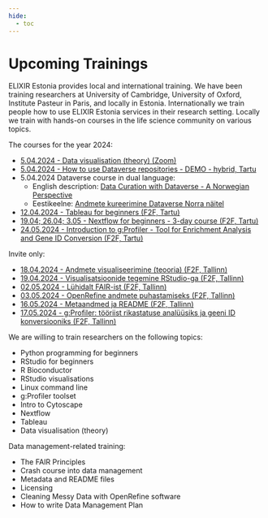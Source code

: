 ```yaml
---
hide:
  - toc
---
```

# Upcoming Trainings

ELIXIR Estonia provides local and international training. We have been training
researchers at University of Cambridge, University of Oxford, Institute Pasteur
in Paris, and locally in Estonia. Internationally we train people how to use
ELIXIR Estonia services in their research setting. Locally we train with
hands-on courses in the life science community on various topics.

The courses for the year 2024: 

* [5.04.2024 - Data visualisation (theory) (Zoom)](https://elixir.ut.ee/news/2024/02/07/Data_visualisation_theory/)
* [5.04.2024 - How to use Dataverse repositories - DEMO - hybrid, Tartu](https://elixir.ut.ee/news/2024/03/05/Dataverse_demo/)
* 5.04.2024 Dataverse course in dual language: 
    *  English description: [Data Curation with Dataverse - A Norwegian Perspective](https://elixir.ut.ee/news/2024/03/19/Dataverse_NO_eng/) 
    * Eestikeelne: [Andmete kureerimine Dataverse Norra näitel](https://elixir.ut.ee/news/2024/03/19/Dataverse_NO_est/)
* [12.04.2024 - Tableau for beginners (F2F, Tartu)](https://elixir.ut.ee/news/2024/02/07/Tableau_for_beginners/)
* [19.04; 26.04; 3.05 - Nextflow for beginners - 3-day course (F2F, Tartu)](https://elixir.ut.ee/news/2024/02/07/Nextflow/)
* [24.05.2024 - Introduction to g:Profiler - Tool for Enrichment Analysis and Gene ID Conversion (F2F, Tartu)](https://elixir.ut.ee/news/2024/02/07/g%3Aprofiler_english/)

Invite only: 

* [18.04.2024 - Andmete visualiseerimine (teooria) (F2F, Tallinn)](https://elixir.ut.ee/news/2024/02/02/Andmete_visualiseerimine_teooria/)
* [19.04.2024 - Visualisatsioonide tegemine RStudio-ga (F2F, Tallinn)](https://elixir.ut.ee/news/2024/02/02/Visualisatsioonide_tegemine_RStudio/)
* [02.05.2024 - Lühidalt FAIR-ist (F2F, Tallinn)](https://elixir.ut.ee/news/2024/02/02/L%C3%BChidalt_FAIR/)
* [03.05.2024 - OpenRefine andmete puhastamiseks (F2F, Tallinn)](https://elixir.ut.ee/news/2024/02/02/OpenRefine_andmete_puhastamiseks/)
* [16.05.2024 - Metaandmed ja README (F2F, Tallinn)](https://elixir.ut.ee/news/2024/02/02/Metadata_README/)
* [17.05.2024 - g:Profiler: tööriist rikastatuse analüüsiks ja geeni ID konversiooniks (F2F, Tallinn)](https://elixir.ut.ee/news/2024/02/02/g_profiler/)


We are willing to train researchers on the following topics:

* Python programming for beginners
* RStudio for beginners
* R Bioconductor
* RStudio visualisations
* Linux command line
* g:Profiler toolset
* Intro to Cytoscape
* Nextflow
* Tableau
* Data visualisation (theory)

Data management-related training:

* The FAIR Principles
* Crash course into data management
* Metadata and README files
* Licensing
* Cleaning Messy Data with OpenRefine software
* How to write Data Management Plan
